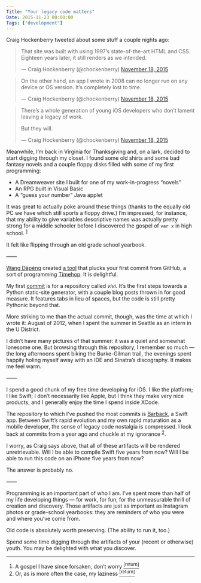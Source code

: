 ```yaml
---
Title: "Your legacy code matters"
Date: 2015-11-23 00:00:00
Tags: ["development"]
---
```


<p>Craig Hockenberry tweeted about some stuff a couple nights ago:</p>


<blockquote class="twitter-tweet" lang="en"><p dir="ltr" lang="en">That site was built with using 1997’s state-of-the-art HTML and CSS. Eighteen years later, it still renders as we intended.</p>— Craig Hockenberry (@chockenberry) <a href="https://twitter.com/chockenberry/status/667026372108283905">November 18, 2015</a></blockquote>


<script async="" charset="utf-8" src="//platform.twitter.com/widgets.js"></script>


<blockquote class="twitter-tweet" lang="en"><p dir="ltr" lang="en">On the other hand, an app I wrote in 2008 can no longer run on any device or OS version. It’s completely lost to time.</p>— Craig Hockenberry (@chockenberry) <a href="https://twitter.com/chockenberry/status/667026661896908800">November 18, 2015</a></blockquote>


<p></p>
<blockquote class="twitter-tweet" lang="en"><p dir="ltr" lang="en">There’s a whole generation of young iOS developers who don’t lament leaving a legacy of work.

But they will.</p>— Craig Hockenberry (@chockenberry) <a href="https://twitter.com/chockenberry/status/667029163035918336">November 18, 2015</a></blockquote>


<script async="" charset="utf-8" src="//platform.twitter.com/widgets.js"></script>


<p>Meanwhile, I’m back in Virginia for Thanksgiving and, on a lark, decided to start digging through my closet.  I found some old shirts and some bad fantasy novels and a couple floppy disks filled with some of my first programming:</p>


<ul>
<li>A Dreamweaver site I built for one of my work-in-progress “novels”</li>
<li>An RPG built in Visual Basic</li>
<li>A “guess your number” Java applet</li>
</ul>


<p>It was great to actually poke around these things (thanks to the equally old PC we have which still sports a floppy drive.)  I’m impressed, for instance, that my ability to give variables descriptive names was actually pretty strong for a middle schooler before I discovered the gospel of <code>var x</code> in high school. <sup class="footnote-ref" id="fnref:1"><a href="#fn:1" rel="footnote">1</a></sup></p>


<p>It felt like flipping through an old grade school yearbook.</p>


<p>——</p>


<p><a href="https://github.com/wong2">Wang Dàpéng</a> created <a href="http://first-commit.com/">a tool</a> that plucks your first commit from GitHub, a sort of programming <a href="http://timehop.com/">Timehop</a>.  It is delightful.</p>


<p>My first <a href="https://github.com/jmduke/vivi/commit/5cf02878f0f0626bef222df1e16321b858bc79e0">commit</a> is for a repository called <em>vivi</em>.  It’s the first steps towards a Python static-site generator, with a couple blog posts thrown in for good measure.  It features tabs in lieu of spaces, but the code is still pretty Pythonic beyond that.</p>


<p>More striking to me than the actual commit, though, was the time at which I wrote it: August of 2012, when I spent the summer in Seattle as an intern in the U District.</p>


<p>I didn’t have many pictures of that summer: it was a quiet and somewhat lonesome one.  But browsing through this repository, I remember so much — the long afternoons spent biking the Burke-Gilman trail, the evenings spent happily holing myself away with an IDE and Sinatra’s discography.  It makes me feel warm.</p>


<p>——</p>


<p>I spend a good chunk of my free time developing for iOS.  I like the platform; I like Swift; I don’t necessarily like Apple, but I think they make very nice products, and I generally enjoy the time I spend inside XCode.</p>


<p>The repository to which I’ve pushed the most commits is <a href="github.com/jmduke/Barback">Barback</a>, a Swift app.  Between Swift’s rapid evolution and my own rapid maturation as a mobile developer, the sense of legacy code nostalgia is compressed.  I look back at commits from a year ago and chuckle at my ignorance <sup class="footnote-ref" id="fnref:3"><a href="#fn:3" rel="footnote">2</a></sup>.</p>


<p>I worry, as Craig says above, that all of these artifacts will be rendered unretrievable.  Will I be able to compile Swift five years from now?  Will I be able to run this code on an iPhone five years from now?</p>


<p>The answer is probably no.</p>


<p>——</p>


<p>Programming is an important part of who I am.  I’ve spent more than half of my life developing things — for work, for fun, for the unmeasurable thrill of creation and discovery. Those artifacts are just as important as Instagram photos or grade-school yearbooks: they are reminders of who you were and where you’ve come from.</p>


<p>Old code is absolutely worth preserving.  (The ability to run it, too.)</p>


<p>Spend some time digging through the artifacts of your (recent or otherwise) youth.  You may be delighted with what you discover.</p>


<div class="footnotes">
<hr/>
<ol>
<li id="fn:1">A gospel I have since forsaken, don’t worry
 <a class="footnote-return" href="#fnref:1"><sup>[return]</sup></a></li>
<li id="fn:3">Or, as is more often the case, my laziness
 <a class="footnote-return" href="#fnref:3"><sup>[return]</sup></a></li>
</ol>
</div>
	